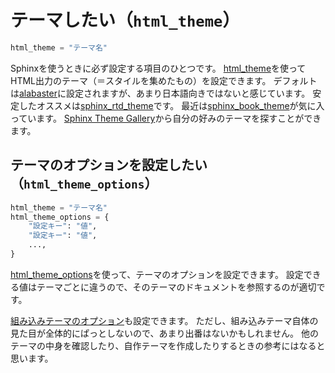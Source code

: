 # テーマしたい（``html_theme``）

```python
html_theme = "テーマ名"
```

Sphinxを使うときに必ず設定する項目のひとつです。
[html_theme](https://www.sphinx-doc.org/ja/master/usage/configuration.html#confval-html_theme)を使ってHTML出力のテーマ（＝スタイルを集めたもの）を設定できます。
デフォルトは[alabaster](https://alabaster.readthedocs.io/en/latest/)に設定されますが、あまり日本語向きではないと感じています。
安定したオススメは[sphinx_rtd_theme](https://sphinx-rtd-theme.readthedocs.io/en/stable/)です。
最近は[sphinx_book_theme](https://sphinx-book-theme.readthedocs.io/en/stable/)が気に入っています。
[Sphinx Theme Gallery](https://sphinx-themes.readthedocs.io/en/latest/)から自分の好みのテーマを探すことができます。

## テーマのオプションを設定したい（``html_theme_options``）

```python
html_theme = "テーマ名"
html_theme_options = {
    "設定キー": "値",
    "設定キー": "値",
    ...,
}
```

[html_theme_options](https://www.sphinx-doc.org/ja/master/usage/configuration.html#confval-html_theme_options)を使って、テーマのオプションを設定できます。
設定できる値はテーマごとに違うので、そのテーマのドキュメントを参照するのが適切です。

[組み込みテーマのオプション](https://www.sphinx-doc.org/ja/master/usage/theming.html#builtin-themes)も設定できます。
ただし、組み込みテーマ自体の見た目が全体的にぱっとしないので、あまり出番はないかもしれません。
他のテーマの中身を確認したり、自作テーマを作成したりするときの参考にはなると思います。
